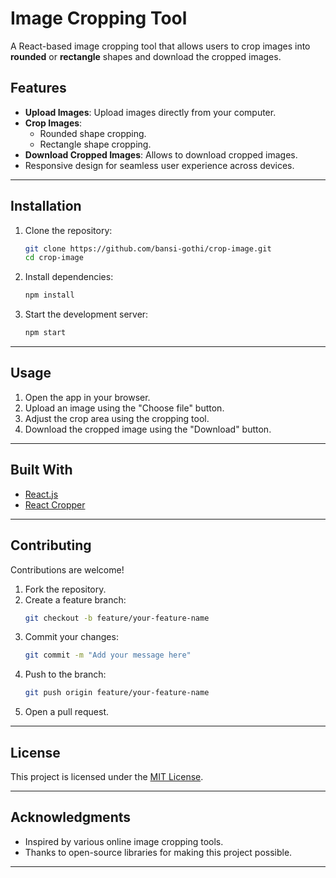 # Image Cropping Tool

A React-based image cropping tool that allows users to crop images into **rounded** or **rectangle** shapes and download the cropped images.

## Features

- **Upload Images**: Upload images directly from your computer.
- **Crop Images**:
  - Rounded shape cropping.
  - Rectangle shape cropping.
- **Download Cropped Images**: Allows to download cropped images.
- Responsive design for seamless user experience across devices.

---

## Installation

1. Clone the repository:

   ```bash
   git clone https://github.com/bansi-gothi/crop-image.git
   cd crop-image
   ```

2. Install dependencies:

   ```bash
   npm install
   ```

3. Start the development server:
   ```bash
   npm start
   ```

---

## Usage

1. Open the app in your browser.
2. Upload an image using the "Choose file" button.
3. Adjust the crop area using the cropping tool.
4. Download the cropped image using the "Download" button.

---

## Built With

- [React.js](https://reactjs.org/)
- [React Cropper](https://github.com/sekoyo/react-image-crop)

---

## Contributing

Contributions are welcome!

1. Fork the repository.
2. Create a feature branch:
   ```bash
   git checkout -b feature/your-feature-name
   ```
3. Commit your changes:
   ```bash
   git commit -m "Add your message here"
   ```
4. Push to the branch:
   ```bash
   git push origin feature/your-feature-name
   ```
5. Open a pull request.

---

## License

This project is licensed under the [MIT License](LICENSE).

---

## Acknowledgments

- Inspired by various online image cropping tools.
- Thanks to open-source libraries for making this project possible.

---
